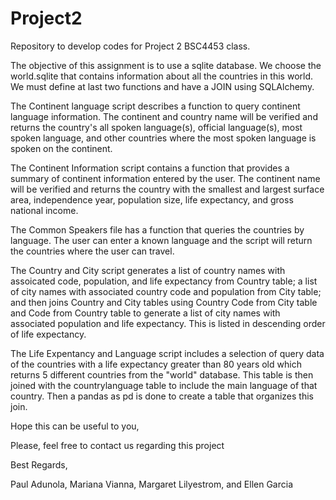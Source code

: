 # Project2
Repository to develop codes for Project 2 BSC4453 class.

The objective of this assignment is to use a sqlite database. We choose the world.sqlite that contains information about all the countries in this world. We must define at last two functions and have a JOIN using SQLAlchemy.

The Continent language script describes a function to query continent language information. The continent and country name will be verified and returns the country's all spoken language(s), official language(s), most spoken language, and other countries where the most spoken language is spoken on the continent.

The Continent Information script contains a function that provides a summary of continent information entered by the user. The continent name will be verified and returns the country with the smallest and largest surface area, independence year, population size, life expectancy, and gross national income.

The Common Speakers file has a function that queries the countries by language. The user can enter a known language and the script will return the countries where the user can travel.

The Country and City script generates a list of country names with assoicated code, population, and life expectancy from Country table; a list of city names with associated country code and population from City table; and then joins Country and City tables using Country Code from City table and Code from Country table to generate a list of city names with associated population and life expectancy. This is listed in descending order of life expectancy.  

The Life Expentancy and Language script includes a selection of query data of the countries with a life expectancy greater than 80 years old which returns 5 different countries from the "world" database. This table is then joined with the countrylanguage table to include the main language of that country. Then a pandas as pd is done to create a table that organizes this join. 

Hope this can be useful to you,

Please, feel free to contact us regarding this project

Best Regards,

Paul Adunola, Mariana Vianna, Margaret Lilyestrom, and Ellen Garcia 
